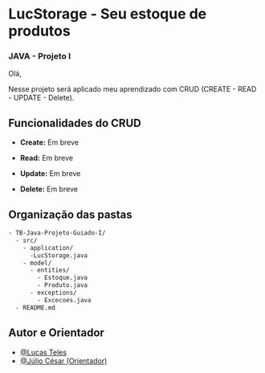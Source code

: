 # LucStorage - Seu estoque de produtos

### JAVA - Projeto I

Olá,

Nesse projeto será aplicado meu aprendizado com CRUD (CREATE - READ - UPDATE - Delete).

## Funcionalidades do CRUD

- **Create:** Em breve

- **Read:** Em breve

- **Update:** Em breve

- **Delete:** Em breve

## Organização das pastas

```bash
- TB-Java-Projeto-Guiado-I/
  - src/
    - application/
      -LucStorage.java
    - model/
      - entities/
        - Estoque.java
        - Produto.java
      - exceptions/
        - Excecoes.java
  - README.md
```

## Autor e Orientador

- [@Lucas Teles](https://www.github.com/Lucas-Teles)
- [@Júlio César (Orientador)](https://www.github.com/julio-cesar96)
